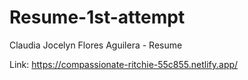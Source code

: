 # Resume-1st-attempt

Claudia Jocelyn Flores Aguilera - Resume

Link: https://compassionate-ritchie-55c855.netlify.app/

